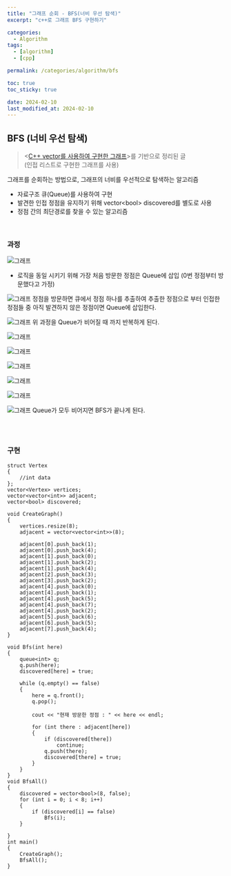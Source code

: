 ```yaml
---
title: "그래프 순회 - BFS(너비 우선 탐색)"
excerpt: "c++로 그래프 BFS 구현하기"

categories:
  - Algorithm
tags:
  - [algorithm]
  - [cpp]

permalink: /categories/algorithm/bfs

toc: true
toc_sticky: true

date: 2024-02-10
last_modified_at: 2024-02-10
---
```

## BFS (너비 우선 탐색)
> <[C++ vector를 사용하여 구현한 그래프](https://ms0828.github.io/categories/data_structure/graph)>를 기반으로 정리된 글 <br>(인접 리스트로 구현한 그래프를 사용)

그래프를 순회하는 방법으로, 그래프의 너비를 우선적으로 탐색하는 알고리즘<br>
* 자료구조 큐(Queue)를 사용하여 구현
* 발견한 인접 정점을 유지하기 위해 vector\<bool\> discovered를 별도로 사용
* 정점 간의 최단경로를 찾을 수 있는 알고리즘

<br>

### 과정
![그래프](/assets\images\posts_img\algorithm\bfs1.png)
* 로직을 동일 시키기 위해 가장 처음 방문한 정점은 Queue에 삽입 (0번 정점부터 방문했다고 가정)


![그래프](/assets\images\posts_img\algorithm\bfs2.png)
정점을 방문하면 큐에서 정점 하나를 추출하여 추출한 정점으로 부터 인접한 정점들 중 아직 발견하지 않은 정점이면 Queue에 삽입한다.


![그래프](/assets\images\posts_img\algorithm\bfs3.png)
위 과정을 Queue가 비어질 때 까지 반복하게 된다.


![그래프](/assets\images\posts_img\algorithm\bfs4.png)


![그래프](/assets\images\posts_img\algorithm\bfs5.png)


![그래프](/assets\images\posts_img\algorithm\bfs6.png)


![그래프](/assets\images\posts_img\algorithm\bfs7.png)


![그래프](/assets\images\posts_img\algorithm\bfs8.png)


![그래프](/assets\images\posts_img\algorithm\bfs9.png)
Queue가 모두 비어지면 BFS가 끝나게 된다.

<br><br>

### 구현

```
struct Vertex
{
    //int data
};
vector<Vertex> vertices;
vector<vector<int>> adjacent;
vector<bool> discovered;

void CreateGraph()
{
    vertices.resize(8);
    adjacent = vector<vector<int>>(8);

    adjacent[0].push_back(1);
    adjacent[0].push_back(4);
    adjacent[1].push_back(0);
    adjacent[1].push_back(2);
    adjacent[1].push_back(4);
    adjacent[2].push_back(3);
    adjacent[3].push_back(2);
    adjacent[4].push_back(0);
    adjacent[4].push_back(1);
    adjacent[4].push_back(5);
    adjacent[4].push_back(7);
    adjacent[4].push_back(2);
    adjacent[5].push_back(6);
    adjacent[6].push_back(5);
    adjacent[7].push_back(4);
}

void Bfs(int here)
{
    queue<int> q;
    q.push(here);
    discovered[here] = true;

    while (q.empty() == false)
    {
        here = q.front();
        q.pop();

        cout << "현재 방문한 정점 : " << here << endl;

        for (int there : adjacent[here])
        {
            if (discovered[there])
                continue;
            q.push(there);
            discovered[there] = true;
        }
    }
}
void BfsAll()
{
    discovered = vector<bool>(8, false);
    for (int i = 0; i < 8; i++)
    {
        if (discovered[i] == false)
            Bfs(i);
    }

}
int main()
{
    CreateGraph();
    BfsAll();
}
```